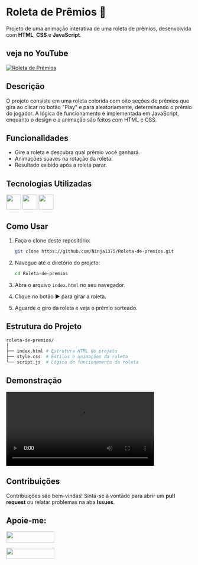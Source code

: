 # Roleta de Prêmios 🎯

Projeto de uma animação interativa de uma roleta de prêmios, desenvolvida com **HTML**, **CSS** e **JavaScript**. 

## veja no YouTube 

[![Roleta de Prêmios](https://img.youtube.com/vi/GZSsOEqgm0c/maxresdefault.jpg)](https://www.youtube.com/watch?v=GZSsOEqgm0c)  

## Descrição

O projeto consiste em uma roleta colorida com oito seções de prêmios que gira ao clicar no botão "Play" e para aleatoriamente, determinando o prêmio do jogador. A lógica de funcionamento é implementada em JavaScript, enquanto o design e a animação são feitos com HTML e CSS.

## Funcionalidades

- Gire a roleta e descubra qual prêmio você ganhará.
- Animações suaves na rotação da roleta.
- Resultado exibido após a roleta parar.

## Tecnologias Utilizadas

<a href="https://programartudo.blogspot.com/2024/11/html-tudo-o-que-precisa-para-comecar.html" target="_blank"><img loading="lazy" src="https://cdn.jsdelivr.net/gh/devicons/devicon/icons/html5/html5-original.svg" width="40" height="40"/></a> <a href="https://programartudo.blogspot.com/2024/11/css-como-dar-estilo-ao-teu-website.html" target="_blank"><img loading="lazy" src="https://cdn.jsdelivr.net/gh/devicons/devicon/icons/css3/css3-original.svg" width="40" height="40"/></a> <a href="https://programartudo.blogspot.com/2024/11/javascript-linguagem-dinamica-da-web.html" target="_blank"><img loading="lazy" src="https://cdn.jsdelivr.net/gh/devicons/devicon/icons/javascript/javascript-original.svg" width="40" height="40"/></a>

## Como Usar

1. Faça o clone deste repositório:
   ```bash
   git clone https://github.com/Ninja1375/Roleta-de-premios.git
   ```

2. Navegue até o diretório do projeto:

   ```bash
   cd Roleta-de-premios
   ```

3. Abra o arquivo `index.html` no seu navegador.

4. Clique no botão **►** para girar a roleta.

5. Aguarde o giro da roleta e veja o prêmio sorteado.

## Estrutura do Projeto

```bash
roleta-de-premios/
│
├── index.html # Estrutura HTML do projeto
├── style.css  # Estilos e animações da roleta
└── script.js  # Lógica de funcionamento da roleta
```

## Demonstração 

<video src="https://github.com/user-attachments/assets/557796d8-2ef9-4af8-aeae-544e90b5a047" controls width="400"></video>

## Contribuições

Contribuições são bem-vindas! Sinta-se à vontade para abrir um **pull request** ou relatar problemas na aba **Issues**.

## Apoie-me:

<a href="https://buymeacoffee.com/antonio13" target="_blank"><img loading="lazy" src="https://img.buymeacoffee.com/button-api/?text=Buy%20me%20a%20coffee&emoji=&slug=seu_nome_de_usuario&button_colour=FFDD00&font_colour=000000&font_family=Cookie&outline_colour=000000&coffee_colour=ffffff" width="130" height="30"></a>

<a href="https://www.paypal.com/donate/?hosted_button_id=DN574F28FYUNG" target="_blank"><img loading="lazy" src="https://upload.wikimedia.org/wikipedia/commons/b/b5/PayPal.svg" width="130" height="30"></a>
